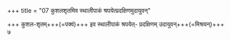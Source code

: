 +++
title = "07 कुशलशृतमिव स्थालीपाकं श्रपयेत्प्रदक्षिणमुदायुवन्"

+++
कुशल-शृतम्+++(=पक्वं)+++ इव स्थालीपाकं श्रपयेत्- प्रदक्षिणम् उदायुवन्+++(=मिश्रयन्)+++ ७
